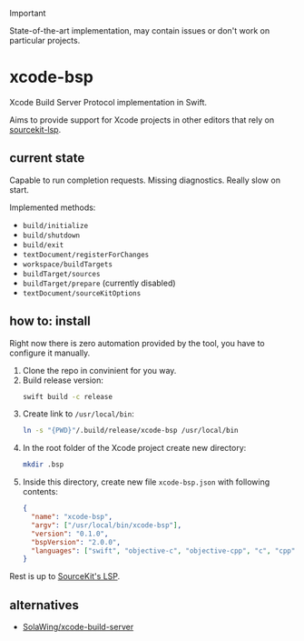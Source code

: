> [!Important]
> State-of-the-art implementation, may contain issues or don't work on particular projects.

# xcode-bsp
Xcode Build Server Protocol implementation in Swift. 

Aims to provide support for Xcode projects in other editors that rely on [sourcekit-lsp](https://github.com/swiftlang/sourcekit-lsp). 

## current state
Capable to run completion requests. Missing diagnostics. Really slow on start.

Implemented methods:
- `build/initialize`
- `build/shutdown`
- `build/exit`
- `textDocument/registerForChanges`
- `workspace/buildTargets`
- `buildTarget/sources`
- `buildTarget/prepare` (currently disabled)
- `textDocument/sourceKitOptions`

## how to: install
Right now there is zero automation provided by the tool, you have to configure it manually.

1. Clone the repo in convinient for you way.
2. Build release version:
   ```sh
   swift build -c release
   ```
3. Create link to `/usr/local/bin`:
   ```sh
   ln -s "{PWD}"/.build/release/xcode-bsp /usr/local/bin
   ```
4. In the root folder of the Xcode project create new directory:
   ```sh
   mkdir .bsp
   ```
5. Inside this directory, create new file `xcode-bsp.json` with following contents:
   ```json
   {
     "name": "xcode-bsp",
     "argv": ["/usr/local/bin/xcode-bsp"],
     "version": "0.1.0",
     "bspVersion": "2.0.0",
     "languages": ["swift", "objective-c", "objective-cpp", "c", "cpp"]
   }
   ```

Rest is up to [SourceKit's LSP](https://github.com/swiftlang/sourcekit-lsp/blob/ef1178867e7df7d3033d6ec764592fb71846cb67/Contributor%20Documentation/BSP%20Extensions.md).

## alternatives

- [SolaWing/xcode-build-server](https://github.com/SolaWing/xcode-build-server)

